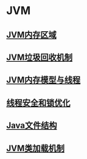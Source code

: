 # JVM
## [JVM内存区域](https://github.com/chaofengliu/LovingTheCode/blob/main/Java/JVM%E5%86%85%E5%AD%98%E5%8C%BA%E5%9F%9F.md)
## [JVM垃圾回收机制](https://github.com/chaofengliu/LovingTheCode/blob/main/Java/JVM%E7%B1%BB%E5%8A%A0%E8%BD%BD%E6%9C%BA%E5%88%B6.md)
## [JVM内存模型与线程](https://github.com/chaofengliu/LovingTheCode/blob/main/Java/JVM%E5%86%85%E5%AD%98%E6%A8%A1%E5%9E%8B%E4%B8%8E%E7%BA%BF%E7%A8%8B.md)
## [线程安全和锁优化](https://github.com/chaofengliu/LovingTheCode/blob/main/Java/%E7%BA%BF%E7%A8%8B%E5%AE%89%E5%85%A8%E5%92%8C%E9%94%81%E4%BC%98%E5%8C%96.md)
## [Java文件结构](https://github.com/chaofengliu/LovingTheCode/blob/main/Java/Java%E6%96%87%E4%BB%B6%E7%BB%93%E6%9E%84.md)
## [JVM类加载机制](https://github.com/chaofengliu/LovingTheCode/blob/main/Java/JVM%E7%B1%BB%E5%8A%A0%E8%BD%BD%E6%9C%BA%E5%88%B6.md)